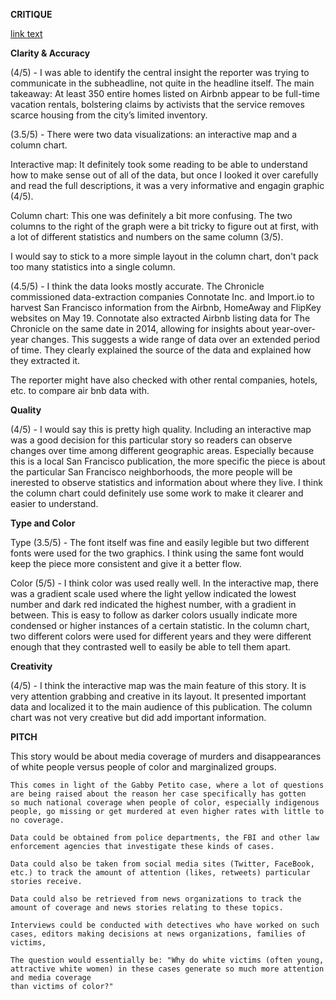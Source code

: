__CRITIQUE__

[link text](https://www.sfchronicle.com/airbnb-impact-san-francisco-2015/#1)
  
 __Clarity & Accuracy__
  <p>(4/5) -   I was able to identify the central insight the reporter was trying to communicate in the subheadline, not quite in the headline itself.
          The main takeaway: At least 350 entire homes listed on Airbnb appear to be full-time vacation rentals, bolstering claims by activists that 
          the service removes scarce housing from the city’s limited inventory.
 <p>(3.5/5) - There were two data visualizations: an interactive map and a column chart. <p/>
          <p>Interactive map: It definitely took some reading to be able to understand how to make sense out of all of the data, but once I looked it over 
          carefully and read the full descriptions, it was a very informative and engagin graphic (4/5).<p/>
          <p>Column chart: This one was definitely a bit more confusing. The two columns to the right of the graph were a bit tricky to figure out at first, 
          with a lot of different statistics and numbers on the same column (3/5).<p>
          I would say to stick to a more simple layout in the column chart, don't pack too many statistics into a single column.
<p> (4.5/5) - I think the data looks mostly accurate. The Chronicle commissioned data-extraction companies Connotate Inc. and Import.io to harvest San Francisco information from the Airbnb, HomeAway and FlipKey websites on May 19. Connotate also extracted Airbnb listing data for The Chronicle on the same date in 2014, allowing for insights about year-over-year changes. This suggests a wide range of data over an extended period of time. They clearly explained the source of the data and explained how they extracted it.
  <p> The reporter might have also checked with other rental companies, hotels, etc. to compare air bnb data with.<p/>
  
__Quality__
<p> (4/5) - I would say this is pretty high quality. Including an interactive map was a good decision for this particular story so readers can observe changes over 
  time among different geographic areas. Especially because this is a local San Francisco publication, the more specific the piece is about the particular San Francisco neighborhoods, the more people will be inerested to observe statistics and information about where they live. I think the column chart could definitely use some work to make it clearer and easier to understand. <p/>
  
  __Type and Color__
  <p> Type (3.5/5) - The font itself was fine and easily legible but two different fonts were used for the two graphics. I think using the same font would keep the piece more consistent and give it a better flow. 
  <p> Color (5/5) - I think color was used really well. In the interactive map, there was a gradient scale used where the light yellow indicated the lowest number and  dark red indicated the highest number, with a gradient in between. This is easy to follow as darker colors usually indicate more condensed or higher instances of a certain statistic. In the column chart, two different colors were used for different years and they were different enough that they contrasted well to easily be able to tell them apart.<p/>
  
  __Creativity__
  
  <p> (4/5) - I think the interactive map was the main feature of this story. It is very attention grabbing and creative in its layout. It presented important data and localized it to the main audience of this publication. The column chart was not very creative but did add important information. 
  
  
    
          
         



__PITCH__
  
This story would be about media coverage of murders and disappearances of white people versus people of color and marginalized groups. 

    This comes in light of the Gabby Petito case, where a lot of questions are being raised about the reason her case specifically has gotten 
    so much national coverage when people of color, especially indigenous people, go missing or get murdered at even higher rates with little to no coverage.

    Data could be obtained from police departments, the FBI and other law enforcement agencies that investigate these kinds of cases. 

    Data could also be taken from social media sites (Twitter, FaceBook, etc.) to track the amount of attention (likes, retweets) particular stories receive.

    Data could also be retrieved from news organizations to track the amount of coverage and news stories relating to these topics. 

    Interviews could be conducted with detectives who have worked on such cases, editors making decisions at news organizations, families of victims, 

    The question would essentially be: "Why do white victims (often young, attractive white women) in these cases generate so much more attention and media coverage 
    than victims of color?"

